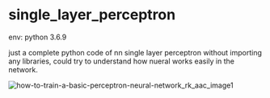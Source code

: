 # single_layer_perceptron

env: python 3.6.9

just a complete python code of nn single layer perceptron without importing any libraries, could try to understand how nueral works easily in the network.

![how-to-train-a-basic-perceptron-neural-network_rk_aac_image1](https://user-images.githubusercontent.com/41283107/153751566-d2504250-3e1c-4ba3-adaa-0b10a973f315.jpg)

